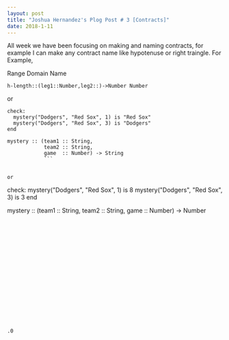 ```yaml
---
layout: post
title: "Joshua Hernandez's Plog Post # 3 [Contracts]"
date: 2018-1-11
---
```


All week we have been focusing on making and naming contracts, for example I can make any contract name like hypotenuse or right traingle. For Example, 

Range             Domain          Name
```
h-length::(leg1::Number,leg2::)->Number Number
```
or 
```
check:
  mystery("Dodgers", "Red Sox", 1) is "Red Sox"
  mystery("Dodgers", "Red Sox", 3) is "Dodgers"
end

mystery :: (team1 :: String,
            team2 :: String,
            game  :: Number) -> String 
            ```


or 
```
check: 
  mystery("Dodgers", "Red Sox", 1) is 8
  mystery("Dodgers", "Red Sox", 3) is 3
end

mystery :: (team1 :: String, 
            team2 :: String, 
            game :: Number) -> Number
```


















.0
